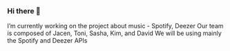 ### Hi there 👋

I’m currently working on the project about music - Spotify, Deezer 
Our team is composed of Jacen, Toni, Sasha, Kim, and David 
We will be using mainly the Spotify and Deezer APIs

